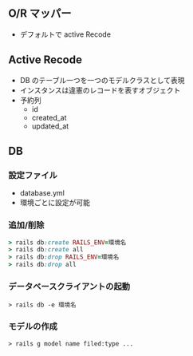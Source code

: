 ## O/R マッパー

- デフォルトで active Recode

## Active Recode

- DB のテーブル一つを一つのモデルクラスとして表現
- インスタンスは違憲のレコードを表すオブジェクト
- 予約列
  - id
  - created_at
  - updated_at

## DB

### 設定ファイル

- database.yml
- 環境ごとに設定が可能

### 追加/削除

```ruby
> rails db:create RAILS_ENV=環境名
> rails db:create all
> rails db:drop RAILS_ENV=環境名
> rails db:drop all
```

### データベースクライアントの起動

```
> rails db -e 環境名
```

### モデルの作成

```
> rails g model name filed:type ...
```
